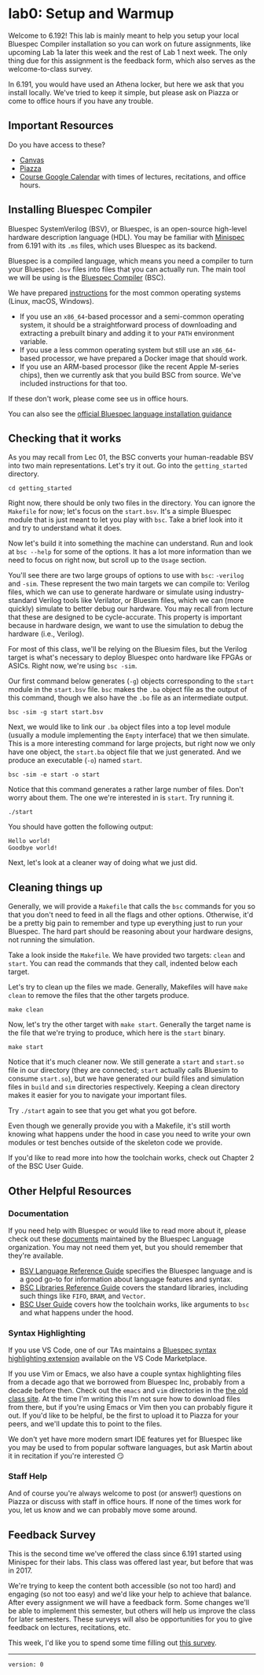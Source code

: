 # lab0: Setup and Warmup

Welcome to 6.192! This lab is mainly meant to help you setup your local Bluespec Compiler installation so you can work on future assignments, like upcoming Lab 1a later this week and the rest of Lab 1 next week. The only thing due for this assignment is the feedback form, which also serves as the welcome-to-class survey.

In 6.191, you would have used an Athena locker, but here we ask that you install locally. We've tried to keep it simple, but please ask on Piazza or come to office hours if you have any trouble.

## Important Resources
Do you have access to these?
- [Canvas](https://canvas.mit.edu/courses/25337)
- [Piazza](https://piazza.com/mit/spring2024/6192)
- [Course Google Calendar](https://calendar.google.com/calendar/u/0?cid=Y19lNDhmYzhmM2Q3MjIwYzZhODdjYTMxMjc4YTk1M2FjNjZiNzA5ZWVkNTMyZGExNGExZWRjMDUzNjc5NTA3N2I4QGdyb3VwLmNhbGVuZGFyLmdvb2dsZS5jb20) with times of lectures, recitations, and office hours.

## Installing Bluespec Compiler

Bluespec SystemVerilog (BSV), or Bluespec, is an open-source high-level hardware description language (HDL). You may be familiar with [Minispec](https://github.com/minispec-hdl/minispec) from 6.191 with its `.ms` files, which uses Bluespec as its backend.

Bluespec is a compiled language, which means you need a compiler to turn your Bluespec `.bsv` files into files that you can actually run. The main tool we will be using is the [Bluespec Compiler](https://github.com/B-Lang-org/bsc) (BSC).

We have prepared [instructions](/Installation.md) for the most common operating systems (Linux, macOS, Windows).
- If you use an `x86_64`-based processor and a semi-common operating system, it should be a straightforward process of downloading and extracting a prebuilt binary and adding it to your `PATH` environment variable.
- If you use a less common operating system but still use an `x86_64`-based processor, we have prepared a Docker image that should work.
- If you use an ARM-based processor (like the recent Apple M-series chips), then we currently ask that you build BSC from source. We've included instructions for that too.

If these don't work, please come see us in office hours.

You can also see the [official Bluespec language installation guidance](https://github.com/B-Lang-org/bsc/blob/main/INSTALL.md)

## Checking that it works
As you may recall from Lec 01, the BSC converts your human-readable BSV into two main representations. Let's try it out. Go into the `getting_started` directory.

`cd getting_started`

Right now, there should be only two files in the directory. You can ignore the `Makefile` for now; let's focus on the `start.bsv`. It's a simple Bluespec module that is just meant to let you play with `bsc`. Take a brief look into it and try to understand what it does.

Now let's build it into something the machine can understand. Run and look at `bsc --help` for some of the options. It has a lot more information than we need to focus on right now, but scroll up to the `Usage` section.

You'll see there are two large groups of options to use with `bsc`: `-verilog` and `-sim`. These represent the two main targets we can compile to: Verilog files, which we can use to generate hardware or simulate using industry-standard Verilog tools like Verilator, or Bluesim files, which we can (more quickly) simulate to better debug our hardware. You may recall from lecture that these are designed to be cycle-accurate. This property is important because in hardware design, we want to use the simulation to debug the hardware (i.e., Verilog).

For most of this class, we'll be relying on the Bluesim files, but the Verilog target is what's necessary to deploy Bluespec onto hardware like FPGAs or ASICs. Right now, we're using `bsc -sim`.

Our first command below generates (`-g`) objects corresponding to the `start` module in the `start.bsv` file. `bsc` makes the `.ba` object file as the output of this command, though we also have the `.bo` file as an intermediate output.

`bsc -sim -g start start.bsv`

Next, we would like to link our `.ba` object files into a top level module (usually a module implementing the `Empty` interface) that we then simulate. This is a more interesting command for large projects, but right now we only have one object, the `start.ba` object file that we just generated. And we produce an executable (`-o`) named `start`.

`bsc -sim -e start -o start`

Notice that this command generates a rather large number of files. Don't worry about them. The one we're interested in is `start`. Try running it.

`./start`

You should have gotten the following output:

```
Hello world!
Goodbye world!
```

Next, let's look at a cleaner way of doing what we just did.

## Cleaning things up

Generally, we will provide a `Makefile` that calls the `bsc` commands for you so that you don't need to feed in all the flags and other options. Otherwise, it'd be a pretty big pain to remember and type up everything just to run your Bluespec. The hard part should be reasoning about your hardware designs, not running the simulation.

Take a look inside the `Makefile`. We have provided two targets: `clean` and `start`. You can read the commands that they call, indented below each target.

Let's try to clean up the files we made. Generally, Makefiles will have `make clean` to remove the files that the other targets produce.

`make clean`

Now, let's try the other target with `make start`. Generally the target name is the file that we're trying to produce, which here is the `start` binary.

`make start`

Notice that it's much cleaner now. We still generate a `start` and `start.so` file in our directory (they are connected; `start` actually calls Bluesim to consume `start.so`), but we have generated our build files and simulation files in `build` and `sim` directories respectively. Keeping a clean directory makes it easier for you to navigate your important files.

Try `./start` again to see that you get what you got before.

Even though we generally provide you with a Makefile, it's still worth knowing what happens under the hood in case you need to write your own modules or test benches outside of the skeleton code we provide.

If you'd like to read more into how the toolchain works, check out Chapter 2 of the BSC User Guide.

## Other Helpful Resources

### Documentation
If you need help with Bluespec or would like to read more about it, please check out these [documents](https://github.com/B-Lang-org/bsc#Documentation) maintained by the Bluespec Language organization. You may not need them yet, but you should remember that they're available.

- [BSV Language Reference Guide](https://github.com/B-Lang-org/bsc/releases/latest/download/BSV_lang_ref_guide.pdf) specifies the Bluespec language and is a good go-to for information about language features and syntax.
- [BSC Libraries Reference Guide](https://github.com/B-Lang-org/bsc/releases/latest/download/bsc_libraries_ref_guide.pdf) covers the standard libraries, including such things like `FIFO`, `BRAM`, and `Vector`.
- [BSC User Guide](https://github.com/B-Lang-org/bsc/releases/latest/download/bsc_user_guide.pdf) covers how the toolchain works, like arguments to `bsc` and what happens under the hood.

### Syntax Highlighting
If you use VS Code, one of our TAs maintains a [Bluespec syntax highlighting extension](https://marketplace.visualstudio.com/items?itemName=MartinChan.bluespec) available on the VS Code Marketplace.

If you use Vim or Emacs, we also have a couple syntax highlighting files from a decade ago that we borrowed from Bluespec Inc, probably from a decade before then. Check out the `emacs` and `vim` directories in the [the old class site](http://csg.csail.mit.edu/6.175/resources/). At the time I'm writing this I'm not sure how to download files from there, but if you're using Emacs or Vim then you can probably figure it out. If you'd like to be helpful, be the first to upload it to Piazza for your peers, and we'll update this to point to the files.

We don't yet have more modern smart IDE features yet for Bluespec like you may be used to from popular software languages, but ask Martin about it in recitation if you're interested 😏

### Staff Help

And of course you're always welcome to post (or answer!) questions on Piazza or discuss with staff in office hours. If none of the times work for you, let us know and we can probably move some around.

## Feedback Survey
This is the second time we've offered the class since 6.191 started using Minispec for their labs. This class was offered last year, but before that was in 2017.

We're trying to keep the content both accessible (so not too hard) and engaging (so not too easy) and we'd like your help to achieve that balance. After every assignment we will have a feedback form. Some changes we'll be able to implement this semester, but others will help us improve the class for later semesters. These surveys will also be opportunities for you to give feedback on lectures, recitations, etc.

This week, I'd like you to spend some time filling out [this survey](https://docs.google.com/forms/d/e/1FAIpQLSdPQ_XcBIVkmnK4cQa86ulicTaHfWIx9burw7mLKrnEC2l0vg/viewform?usp=sf_link).

---
`version: 0`
